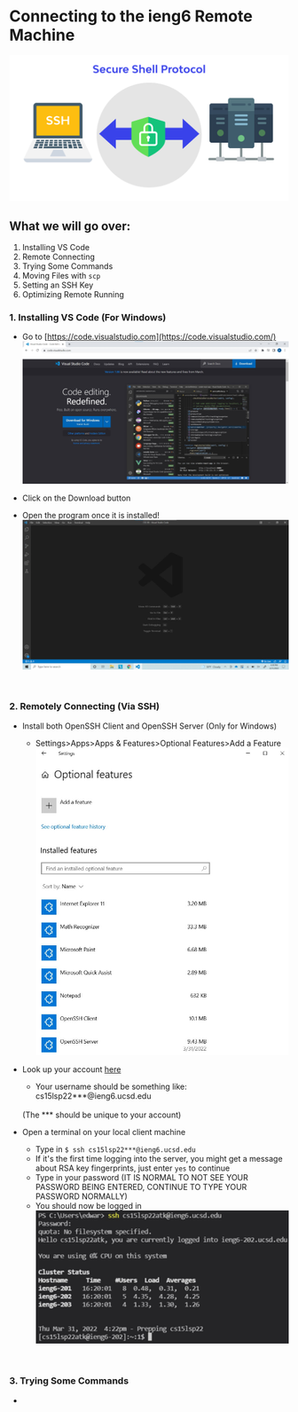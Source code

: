 # Connecting to the ieng6 Remote Machine

![](images\labReport1\sshImg.png)

## What we will go over:
1. Installing VS Code
2. Remote Connecting
3. Trying Some Commands
4. Moving Files with ```scp```
5. Setting an SSH Key
6. Optimizing Remote Running

### 1. Installing VS Code (For Windows)
* Go to [https://code.visualstudio.com](https://code.visualstudio.com/)
![](images\labReport1\downloadVSCode.jpg)

* Click on the Download button

* Open the program once it is installed!
![](images\labReport1\VSCode.jpg)

<br/>

### 2. Remotely Connecting (Via SSH)
* Install both OpenSSH Client and OpenSSH Server (Only for Windows)
    * Settings>Apps>Apps & Features>Optional Features>Add a Feature
    ![](images\labReport1\Openssh.jpg)

* Look up your account [here](https://sdacs.ucsd.edu/~icc/index.php)
    * Your username should be something like:  cs15lsp22***@ieng6.ucsd.edu
    <br/>
    (The *** should be unique to your account)


* Open a terminal on your local client machine
    * Type in ```$ ssh cs15lsp22***@ieng6.ucsd.edu```
    * If it's the first time logging into the server, you might get a message about RSA key fingerprints, just enter ```yes``` to continue
    * Type in your password (IT IS NORMAL TO NOT SEE YOUR PASSWORD BEING ENTERED, CONTINUE TO TYPE YOUR PASSWORD NORMALLY)
    * You should now be logged in
    ![](images\labReport1\SshLoggedIn.jpg)

<br/>

### 3. Trying Some Commands
* 